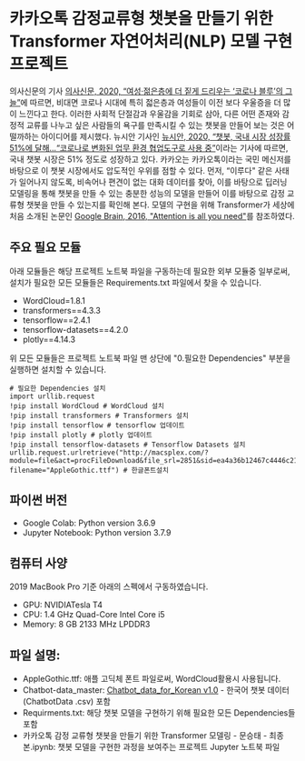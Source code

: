 # 카카오톡 감정교류형 챗봇을 만들기 위한 Transformer 자연어처리(NLP) 모델 구현 프로젝트

의사신문의 기사 [의사신문, 2020, “여성·젊은층에 더 짙게 드리우는 ‘코로나 블루’의 그늘”](http://www.doctorstimes.com/news/articleView.html?idxno=213187)에 따르면, 비대면 코로나 시대에 특히 젋은층과 여성들이 이전 보다 우울증을 더 많이 느낀다고 한다. 이러한 사회적 단절감과 우울감을 기회로 삼아, 다른 어떤 존재와 감정적 교류를 나누고 싶은 사람들의 욕구를 만족시킬 수 있는 챗봇을 만들어 보는 것은 어떨까하는 아이디어를 제시했다. 뉴시안 기사인 [뉴시안, 2020, “챗봇, 국내 시장 성장률 51%에 달해…“코로나로 변화된 업무 환경 협업도구로 사용 중”](http://www.newsian.co.kr/news/articleView.html?idxno=44459)이라는 기사에 따르면, 국내 챗봇 시장은 51% 정도로 성장하고 있다. 카카오는 카카오톡이라는 국민 메신저를 바탕으로 이 챗봇 시장에서도 압도적인 우위를 점할 수 있다. 먼저, “이루다" 같은 사태가 일어나지 않도록, 비속어나 편견이 없는 대화 데이터를 찾아, 이를 바탕으로 딥러닝 모델링을 통해 챗봇을 만들 수 있는 충분한 성능의 모델을 만들어 이를 바탕으로 감정 교류형 챗봇을 만들 수 있는지를 확인해 본다. 모델의 구현을 위해 Transformer가 세상에 처음 소개된 논문인 [Google Brain, 2016, "Attention is all you need"](https://arxiv.org/abs/1706.03762)를 참조하였다.

## 주요 필요 모듈
아래 모듈들은 해당 프로젝트 노트북 파일을 구동하는데 필요한 외부 모듈중 일부로써, 설치가 필요한 모든 모듈들은 Requirements.txt 파일에서 찾을 수 있습니다.

- WordCloud=1.8.1
- transformers==4.3.3
- tensorflow==2.4.1
- tensorflow-datasets==4.2.0
- plotly==4.14.3

위 모든 모듈들은 프로젝트 노트북 파일 맨 상단에 "0.필요한 Dependencies" 부분을 실행하면 설치할 수 있습니다.

```
# 필요한 Dependencies 설치
import urllib.request
!pip install WordCloud # WordCloud 설치 
!pip install transformers # Transformers 설치
!pip install tensorflow # tensorflow 업데이트
!pip install plotly # plotly 업데이트
!pip install tensorflow-datasets # Tensorflow Datasets 설치
urllib.request.urlretrieve("http://macsplex.com/?module=file&act=procFileDownload&file_srl=2851&sid=ea4a36b12467c4446c21e70762c7d10f&module_srl=2822g", filename="AppleGothic.ttf") # 한글폰트설치
```

## 파이썬 버전
- Google Colab: Python version 3.6.9
- Jupyter Notebook: Python version 3.7.9

## 컴퓨터 사양
2019 MacBook Pro 기준 아래의 스펙에서 구동하였습니다.
- GPU: NVIDIATesla T4
- CPU: 1.4 GHz Quad-Core Intel Core i5
- Memory: 8 GB 2133 MHz LPDDR3

## 파일 설명:
- AppleGothic.ttf: 애플 고딕체 폰트 파일로써, WordCloud활용시 사용됩니다.
- Chatbot-data_master: [Chatbot_data_for_Korean v1.0](https://github.com/songys/Chatbot_data) - 한국어 챗봇 데이터 (ChatbotData .csv) 포함
- Requirments.txt: 해당 챗봇 모델을 구현하기 위해 필요한 모든 Dependencies들 포함
- 카카오톡 감정 교류형 챗봇을 만들기 위한 Transformer 모델링 - 문승태 - 최종본.ipynb: 챗봇 모델을 구현한 과정을 보여주는 프로젝트 Jupyter 노트북 파일 
